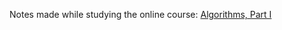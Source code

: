 Notes made while studying the online course: [Algorithms, Part I](https://www.coursera.org/learn/algorithms-part1)

